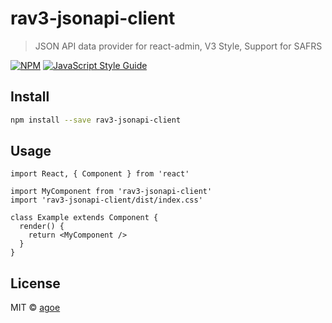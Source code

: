 # rav3-jsonapi-client

> JSON API data provider for react-admin, V3 Style, Support for SAFRS

[![NPM](https://img.shields.io/npm/v/rav3-jsonapi-client.svg)](https://www.npmjs.com/package/rav3-jsonapi-client) [![JavaScript Style Guide](https://img.shields.io/badge/code_style-standard-brightgreen.svg)](https://standardjs.com)

## Install

```bash
npm install --save rav3-jsonapi-client
```

## Usage

```tsx
import React, { Component } from 'react'

import MyComponent from 'rav3-jsonapi-client'
import 'rav3-jsonapi-client/dist/index.css'

class Example extends Component {
  render() {
    return <MyComponent />
  }
}
```

## License

MIT © [agoe](https://github.com/agoe)
